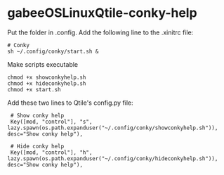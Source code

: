 # gabeeOSLinuxQtile-conky-help

Put the folder in .config.
Add the following line to the .xinitrc file:

    # Conky
    sh ~/.config/conky/start.sh &
    
  Make scripts executable
  
    chmod +x showconkyhelp.sh
    chmod +x hideconkyhelp.sh
    chmod +x start.sh

Add these two lines to Qtile's config.py file:

     # Show conky help
     Key([mod, "control"], "s", lazy.spawn(os.path.expanduser("~/.config/conky/showconkyhelp.sh")), desc="Show conky help"),
    
     # Hide conky help
     Key([mod, "control"], "h", lazy.spawn(os.path.expanduser("~/.config/conky/hideconkyhelp.sh")), desc="Show conky help"),
